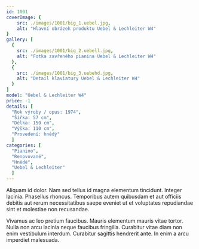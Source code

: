 ```yaml
---
id: 1001
coverImage: {
    src: ./images/1001/big_1.uebel.jpg,
    alt: "Hlavní obrázek produktu Uebel & Lechleiter W4"
}
gallery: [
  {
    src: ./images/1001/big_2.uebell.jpg,
    alt: "Fotka zavřeného pianina Uebel & Lechleiter W4"
  },
  {
    src: ./images/1001/big_3.uebehd.jpg,
    alt: "Detail klaviatury Uebel & Lechleiter W4"
  }
]
model: "Uebel & Lechleiter W4"
price: -1
details: [
  "Rok výroby / opus: 1974",
  "Šířka: 57 cm",
  "Délka: 150 cm",
  "Výška: 110 cm",
  "Provedení: hnědý"
  ]
categories: [
  "Pianino",
  "Renovované",
  "Hnědé",
  "Uebel & Lechleiter"
  ]
---
```


Aliquam id dolor. Nam sed tellus id magna elementum tincidunt. Integer lacinia. Phasellus rhoncus. Temporibus autem quibusdam et aut officiis debitis aut rerum necessitatibus saepe eveniet ut et voluptates repudiandae sint et molestiae non recusandae.

Vivamus ac leo pretium faucibus. Mauris elementum mauris vitae tortor. Nulla non arcu lacinia neque faucibus fringilla. Curabitur vitae diam non enim vestibulum interdum. Curabitur sagittis hendrerit ante. In enim a arcu imperdiet malesuada.